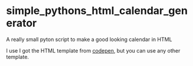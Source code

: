 # simple_pythons_html_calendar_generator
A really small pyton script to make a good looking calendar in HTML

I use
I got the HTML template from [codepen](https://codepen.io/DanielCouper/pen/eNveXy), but you can use any other template. 
